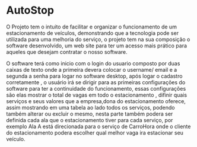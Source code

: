 # AutoStop

O Projeto tem o intuito de facilitar e organizar o funcionamento de um estacionamento de veículos, demonstrando que a tecnologia pode ser utilizada para uma melhoria do serviço, o projeto tem na sua composição o software desenvolvido, um web site para ter um acesso mais prático para aqueles que desejam contratar o nosso software.

O software terá como inicio com o login do usuario composto por duas caixas de texto onde a primeira devera colocar o username/ email e a segunda a senha para logar no software desktop, após logar o cadastro corretamente , o usuário irá se dirigir para as primeiras configurações do software para ter a continuidade do funcionamento, essas configurações são elas mostrar o total de vagas em todo o estacionamento , difinir quais serviços e seus valores que a empresa,dona do estacionamento oferece, assim mostrando em uma tabela ao lado todos os serviços, podendo também alterar ou excluir o mesmo, nesta parte também podera ser definida cada ala que o estacionamento tiver para cada serviço, por exemplo Ala A está direcionada para o serviço de CarroHora onde o cliente do estacionamento podera escolher qual melhor vaga ira estacionar seu veículo.

